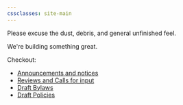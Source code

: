 ```yaml
---
cssclasses: site-main
---
```

Please excuse the dust, debris, and general unfinished feel.

We're building something great.

Checkout: 

- [Announcements and notices](./activity/index.md#announcements-and-notices)
- [Reviews and Calls for input](./activity/index.md#reviews-and-calls-for-input)
- [Draft Bylaws](./foundation/bylaws/)
- [Draft Policies](./foundation/policies/)